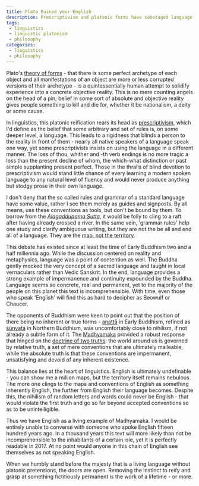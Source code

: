 ```yaml
---
title: Plato Ruined your English
description: Prescriptivism and platonic forms have sabotaged language learning for generations. We need a linguistic Madhyamaka.
tags:
 - linguistics
 - linguistic platonism
 - philosophy
categories:
 - linguistics
 - philosophy
---
```

Plato's [theory of forms][0] - that there is some perfect archetype of each object and all manifestations of an object are more or less corrupted versions of their archetype - is a quintessentially human attempt to solidify experience into a concrete objective reality. This is no mere counting angels on the head of a pin; belief in some sort of absolute and objective reality gives people something to kill and die for, whether it be nationalism, a deity or some cause.

In linguistics, this platonic reification rears its head as [prescriptivism][1], which I'd define as the belief that some arbitrary and set of rules is, on some deeper level, a language. This leads to a rigidness that blinds a person to the reality in front of them - nearly all native speakers of a language speak one way, yet some prescriptivists insists on using the language in a different manner. The loss of thou, whither and -th verb endings is no more tragic a loss than the present decline of whom, the which-what distinction or past simple supplanting present perfect. Those in the thralls of blind devotion to prescriptivism would stand little chance of every learning a modern spoken language to any natural level of fluency and would never produce anything but stodgy prose in their own language.

I don't deny that the so called rules and grammar of a standard language have some value, rather I see them merely as guides and signposts. By all means, use these conventions as tools, but don't be bound by them. To borrow from the [*Alagaddupama Sutta*][2], it would be folly to cling to a raft after having already crossed a river. In the same vein, 'grammar rules' help one study and clarify ambiguous writing, but they are not the be all and end all of a language. They are the [map, not the territory][3].

This debate has existed since at least the time of Early Buddhism two and a half millennia ago. While the discussion centered on reality and metaphysics, language was a point of contention as well. The Buddha gently mocked the very concept of a sacred language and taught in local vernaculars rather than Vedic Sanskrit. In the end, language provides a strong example of impermanence and continuity expounded by the Buddha. Language seems so concrete, real and permanent, yet to the majority of the people on this planet this text is incomprehensible. With time, even those who speak 'English' will find this as hard to decipher as Beowulf or Chaucer.

The opponents of Buddhism were keen to point out that the position of there being no inherent or true forms - [anattā][4] in Early Buddhism, refined as [śūnyatā][5] in Northern Buddhism, was uncomfortably close to nihilism, if not already a subtle form of it. The [Madhyamaka][6] provided a robust response that hinged on the [doctrine of two truths][7]: the world around us is governed by relative truth, a set of mere conventions that are ultimately malleable, while the absolute truth is that these conventions are impermanent, unsatisfying and devoid of any inherent existence.

This balance lies at the heart of linguistics. English is ultimately undefinable - you can show me a million maps, but the territory itself remains nebulous. The more one clings to the maps and conventions of English as something inherently English, the further from English their language becomes. Despite this, the nihilism of random letters and words could never be English - that would violate the first truth and go so far beyond accepted conventions so as to be unintelligible.

Thus we have English as a living example of Madhyamaka. I would be entirely unable to converse with someone who spoke English fifteen hundred years ago. In a thousand years this text will more likely than not be incomprehensible to the inhabitants of a certain isle, yet it is perfectly readable in 2017. At no point would anyone in this chain of English see themselves as not speaking English.

When we humbly stand before the majesty that is a living language without platonic pretensions, the doors are open. Removing the instinct to reify and grasp at something fictitiously permanent is the work of a lifetime - or more.  

[0]: https://en.wikipedia.org/wiki/Theory_of_Forms
[1]: https://en.wikipedia.org/wiki/Linguistic_prescription
[2]: http://www.accesstoinsight.org/tipitaka/mn/mn.022.than.html
[3]: https://en.wikipedia.org/wiki/Map–territory_relation
[4]: https://en.wikipedia.org/wiki/Anatta
[5]: https://en.wikipedia.org/wiki/Śūnyatā
[6]: https://en.wikipedia.org/wiki/Madhyamaka
[7]: https://en.wikipedia.org/wiki/Two_truths_doctrine
